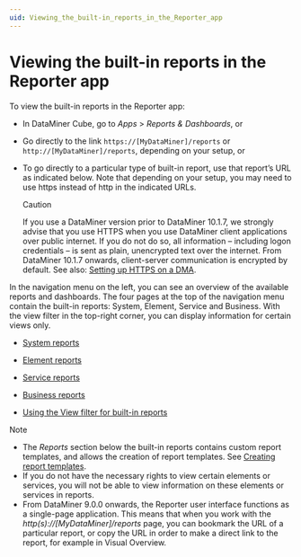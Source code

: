 ```yaml
---
uid: Viewing_the_built-in_reports_in_the_Reporter_app
---
```


# Viewing the built-in reports in the Reporter app

To view the built-in reports in the Reporter app:

- In DataMiner Cube, go to *Apps* > *Reports & Dashboards*, or

- Go directly to the link `https://[MyDataMiner]/reports` or `http://[MyDataMiner]/reports`, depending on your setup, or

- To go directly to a particular type of built-in report, use that report’s URL as indicated below. Note that depending on your setup, you may need to use https instead of http in the indicated URLs.

    > [!CAUTION]
    > If you use a DataMiner version prior to DataMiner 10.1.7, we strongly advise that you use HTTPS when you use DataMiner client applications over public internet. If you do not do so, all information – including logon credentials – is sent as plain, unencrypted text over the internet. From DataMiner 10.1.7 onwards, client-server communication is encrypted by default. See also: [Setting up HTTPS on a DMA](xref:Setting_up_HTTPS_on_a_DMA).

In the navigation menu on the left, you can see an overview of the available reports and dashboards. The four pages at the top of the navigation menu contain the built-in reports: System, Element, Service and Business. With the view filter in the top-right corner, you can display information for certain views only.

- [System reports](xref:System_reports)

- [Element reports](xref:Element_reports)

- [Service reports](xref:Service_reports)

- [Business reports](xref:Business_reports)

- [Using the View filter for built-in reports](xref:Using_the_View_filter_for_built-in_reports#using-the-view-filter-for-built-in-reports)

> [!NOTE]
>
> - The *Reports* section below the built-in reports contains custom report templates, and allows the creation of report templates. See [Creating report templates](xref:Creating_report_templates).
> - If you do not have the necessary rights to view certain elements or services, you will not be able to view information on these elements or services in reports.
> - From DataMiner 9.0.0 onwards, the Reporter user interface functions as a single-page application. This means that when you work with the *http(s)://\[MyDataMiner\]/reports* page, you can bookmark the URL of a particular report, or copy the URL in order to make a direct link to the report, for example in Visual Overview.
